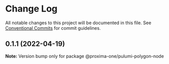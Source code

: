 # Change Log

All notable changes to this project will be documented in this file.
See [Conventional Commits](https://conventionalcommits.org) for commit guidelines.

## 0.1.1 (2022-04-19)

**Note:** Version bump only for package @proxima-one/pulumi-polygon-node
